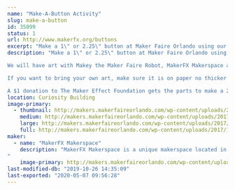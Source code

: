 ```yaml
---
name: "Make-A-Button Activity"
slug: make-a-button
id: 35099
status: 1
url: http://www.makerfx.org/buttons
excerpt: "Make a 1\" or 2.25\" button at Maker Faire Orlando using our art, or bring your own!"
description: "Make a 1\" or 2.25\" button at Maker Faire Orlando using our art, or bring your own! We are bringing parts to make 5,000 1\" buttons and 5,000 2.25\" buttons - will you help us make 10,000 buttons in one weekend?!

We will have art with Makey the Maker Faire Robot, MakerFX Makerspace art, Maker Faire Orlando art, color-your-own options, and more. 

If you want to bring your own art, make sure it is on paper no thicker than a photo. Plain paper is best, and cardstock is too thick.

A $1 donation to The Maker Effect Foundation gets the parts to make a 2.25\" button or the parts to make TWO 1\" buttons!"
location: Curiosity Building
image-primary:
  - thumbnail: http://makers.makerfaireorlando.com/wp-content/uploads/2017/10/buttons4-150x150.jpg
    medium: http://makers.makerfaireorlando.com/wp-content/uploads/2017/10/buttons4-225x300.jpg
    large: http://makers.makerfaireorlando.com/wp-content/uploads/2017/10/buttons4.jpg
    full: http://makers.makerfaireorlando.com/wp-content/uploads/2017/10/buttons4.jpg
maker:
  - name: "MakerFX Makerspace"
    description: "MakerFX Makerspace is a unique makerspace located in south Orlando and easily accessible by those in the area. This new makerspace is organize by a group of like minded individuals that saw a need for a new space on the south side or Orlando to fill in the geographic gaps. One of our goals is to work hand in hand with other local spaces in the Greater Orlando area. As a program of The Maker Effect Foundation, MakerFX strives to create unique classes, useful workspaces, and share ideas with the maker community. 
"
    image-primary: http://makers.makerfaireorlando.com/wp-content/uploads/2017/08/makerfx_hex_square.png
last-modified-db: "2019-10-26 14:35:09"
last-exported: "2020-05-07 09:56:28"
---
```

